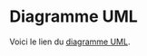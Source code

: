 # Diagramme UML
Voici le lien du [diagramme UML](https://lucid.app/lucidchart/a581c294-b5d7-49c7-899f-2f9d461ca01d/edit?invitationId=inv_2c04af22-1ae6-4bff-b3f1-1b8762354551&page=0_0#).